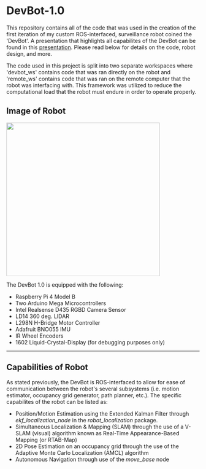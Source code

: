 # DevBot-1.0
This repository contains all of the code that was used in the creation of the first iteration of my custom ROS-interfaced, surveillance robot coined the 'DevBot'. A presentation that highlights all capabilites of the DevBot can be found in this [presentation](https://youtu.be/uFJXizEifx8). Please read below for details on the code, robot design, and more.

The code used in this project is split into two separate workspaces where 'devbot_ws' contains code that was ran directly on the robot and 'remote_ws' contains code that was ran on the remote computer that the robot was interfacing with. This framework was utilized to reduce the computational load that the robot must endure in order to operate properly. 


## Image of Robot
<img src="https://github.com/devin1126/DevBot-1.0/assets/39745020/983adc2a-390e-4caf-95ed-395055aa90ad" width="400" height="400">

The DevBot 1.0 is equipped with the following:
* Raspberry Pi 4 Model B
* Two Arduino Mega Microcontrollers
* Intel Realsense D435 RGBD Camera Sensor
* LD14 360 deg. LIDAR
* L298N H-Bridge Motor Controller
* Adafruit BNO055 IMU
* IR Wheel Encoders
* 1602 Liquid-Crystal-Display (for debugging purposes only)
---
## Capabilities of Robot
As stated previously, the DevBot is ROS-interfaced to allow for ease of communication between the robot's several subsystems (i.e. motion estimator, occupancy grid generator, path planner, etc.). The specific capabilites of the robot can be listed as:
* Position/Motion Estimation using the Extended Kalman Filter through *ekf_localization_node* in the *robot_localization* package.
* Simultaneous Localization & Mapping (SLAM) through the use of a V-SLAM (visual) algorithm known as Real-Time Appearance-Based Mapping (or RTAB-Map)
* 2D Pose Estimation on an occupancy grid through the use of the Adaptive Monte Carlo Localization (AMCL) algorithm
* Autonomous Navigation through use of the *move_base* node
